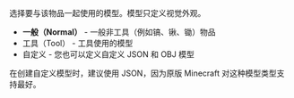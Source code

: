 选择要与该物品一起使用的模型。模型只定义视觉外观。

* **一般（Normal）** - 一般非工具（例如镐、锹、锄）物品
* 工具（Tool） - 工具使用的模型
* 自定义 - 您也可以定义自定义 JSON 和 OBJ 模型

在创建自定义模型时，建议使用 JSON，因为原版 Minecraft 对这种模型类型支持最好。